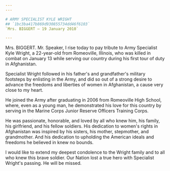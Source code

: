 ```yaml
---
---

# ARMY SPECIALIST KYLE WRIGHT
## `1bc3ba417b869d930855734dd46f6103`
`Mrs. BIGGERT — 19 January 2010`

---
```



Mrs. BIGGERT. Mr. Speaker, I rise today to pay tribute to Army 
Specialist Kyle Wright, a 22-year-old from Romeoville, Illinois, who 
was killed in combat on January 13 while serving our country during his 
first tour of duty in Afghanistan.

Specialist Wright followed in his father's and grandfather's military 
footsteps by enlisting in the Army, and did so out of a strong desire 
to advance the freedoms and liberties of women in Afghanistan, a cause 
very close to my heart.

He joined the Army after graduating in 2006 from Romeoville High 
School, where, even as a young man, he demonstrated his love for this 
country by serving in the Marine Corps Junior Reserve Officers Training 
Corps.

He was passionate, honorable, and loved by all who knew him, his 
family, his girlfriend, and his fellow soldiers. His dedication to 
women's rights in Afghanistan was inspired by his sisters, his mother, 
stepmother, and grandmother. And his dedication to upholding the 
American ideals and freedoms he believed in knew no bounds.

I would like to extend my deepest condolence to the Wright family and 
to all who knew this brave soldier. Our Nation lost a true hero with 
Specialist Wright's passing. He will be missed.
